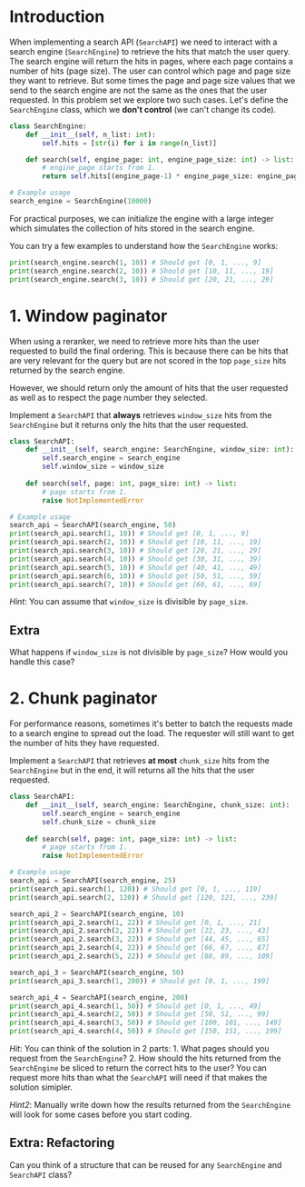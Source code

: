 # Introduction

When implementing a search API (`SearchAPI`) we need to interact with a search engine (`SearchEngine`) to retrieve the hits that match the user query. The search engine will return the hits in pages, where each page contains a number of hits (page size). The user can control which page and page size they want to retrieve. But some times the page and page size values that we send to the search engine are not the same as the ones that the user requested. In this problem set we explore two such cases. Let's define the `SearchEngine` class, which we **don't control** (we can't change its code).

```python
class SearchEngine:
    def __init__(self, n_list: int):
        self.hits = [str(i) for i in range(n_list)]

    def search(self, engine_page: int, engine_page_size: int) -> list:
        # engine_page starts from 1.
        return self.hits[(engine_page-1) * engine_page_size: engine_page * engine_page_size]

# Example usage
search_engine = SearchEngine(10000)
```

For practical purposes, we can initialize the engine with a large integer which simulates the collection of hits stored in the search engine.

You can try a few examples to understand how the `SearchEngine` works:

```python
print(search_engine.search(1, 10)) # Should get [0, 1, ..., 9]
print(search_engine.search(2, 10)) # Should get [10, 11, ..., 19]
print(search_engine.search(3, 10)) # Should get [20, 21, ..., 29]
```


# 1. Window paginator

When using a reranker, we need to retrieve more hits than the user requested to build the final ordering. This is because there can be hits that are very relevant for the query but are not scored in the top `page_size` hits returned by the search engine.

However, we should return only the amount of hits that the user requested as well as to respect the page number they selected.

Implement a `SearchAPI` that **always** retrieves `window_size` hits from the `SearchEngine` but it returns only the hits that the user requested.

```python
class SearchAPI:
    def __init__(self, search_engine: SearchEngine, window_size: int):
        self.search_engine = search_engine
        self.window_size = window_size
    
    def search(self, page: int, page_size: int) -> list:
        # page starts from 1.
        raise NotImplementedError

# Example usage
search_api = SearchAPI(search_engine, 50)
print(search_api.search(1, 10)) # Should get [0, 1, ..., 9]
print(search_api.search(2, 10)) # Should get [10, 11, ..., 19]
print(search_api.search(3, 10)) # Should get [20, 21, ..., 29]
print(search_api.search(4, 10)) # Should get [30, 31, ..., 39]
print(search_api.search(5, 10)) # Should get [40, 41, ..., 49]
print(search_api.search(6, 10)) # Should get [50, 51, ..., 59]
print(search_api.search(7, 10)) # Should get [60, 61, ..., 69]
```

*Hint*: You can assume that `window_size` is divisible by `page_size`.

## Extra
What happens if `window_size` is not divisible by `page_size`? How would you handle this case?


# 2. Chunk paginator

For performance reasons, sometimes it's better to batch the requests made to a search engine to spread out the load. The requester will still want to get the number of hits they have requested. 

Implement a `SearchAPI` that retrieves **at most** `chunk_size` hits from the `SearchEngine` but in the end, it will returns all the hits that the user requested.


```python
class SearchAPI:
    def __init__(self, search_engine: SearchEngine, chunk_size: int):
        self.search_engine = search_engine
        self.chunk_size = chunk_size
    
    def search(self, page: int, page_size: int) -> list:
        # page starts from 1.
        raise NotImplementedError

# Example usage
search_api = SearchAPI(search_engine, 25)
print(search_api.search(1, 120)) # Should get [0, 1, ..., 119]
print(search_api.search(2, 120)) # Should get [120, 121, ..., 239]

search_api_2 = SearchAPI(search_engine, 10)
print(search_api_2.search(1, 22)) # Should get [0, 1, ..., 21]
print(search_api_2.search(2, 22)) # Should get [22, 23, ..., 43]
print(search_api_2.search(3, 22)) # Should get [44, 45, ..., 65]
print(search_api_2.search(4, 22)) # Should get [66, 67, ..., 87]
print(search_api_2.search(5, 22)) # Should get [88, 89, ..., 109]

search_api_3 = SearchAPI(search_engine, 50)
print(search_api_3.search(1, 200)) # Should get [0, 1, ..., 199]

search_api_4 = SearchAPI(search_engine, 200)
print(search_api_4.search(1, 50)) # Should get [0, 1, ..., 49]
print(search_api_4.search(2, 50)) # Should get [50, 51, ..., 99]
print(search_api_4.search(3, 50)) # Should get [100, 101, ..., 149]
print(search_api_4.search(4, 50)) # Should get [150, 151, ..., 199]
```



*Hit*: You can think of the solution in 2 parts: 1. What pages should you request from the `SearchEngine`? 2. How should the hits returned from the `SearchEngine` be sliced to return the correct hits to the user? You can request more hits than what the `SearchAPI` will need if that makes the solution simipler.

*Hint2*: Manually write down how the results returned from the `SearchEngine` will look for some cases before you start coding.

## Extra: Refactoring

Can you think of a structure that can be reused for any `SearchEngine` and `SearchAPI` class?

